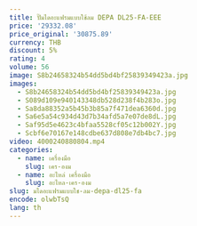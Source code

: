 ```yaml
---
title: ปั๊มไดอะแฟรมแบบใช้ลม DEPA DL25-FA-EEE
price: '29332.08'
price_original: '30875.89'
currency: THB
discount: 5%
rating: 4
volume: 56
image: S8b24658324b54dd5bd4bf25839349423a.jpg
images:
  - S8b24658324b54dd5bd4bf25839349423a.jpg
  - S089d109e940143348db528d238f4b283o.jpg
  - Sa8da88352a5b45b3b85a7f471dea6360d.jpg
  - Sa6e5a54c934d43d7b34afd5a7e07de8dL.jpg
  - Saf95d5e4623c4bfaa5528cf05c12b002Y.jpg
  - Scbf6e70167e148cdbe637d808e7db4bc7.jpg
video: 4000240880804.mp4
categories:
  - name: เครื่องมือ
    slug: เคร-องม
  - name: อะไหล่ เครื่องมือ
    slug: อะไหล-เคร-องม
slug: มไดอะแฟรมแบบใช-ลม-depa-dl25-fa
encode: olwbTsQ
lang: th
---
```

  